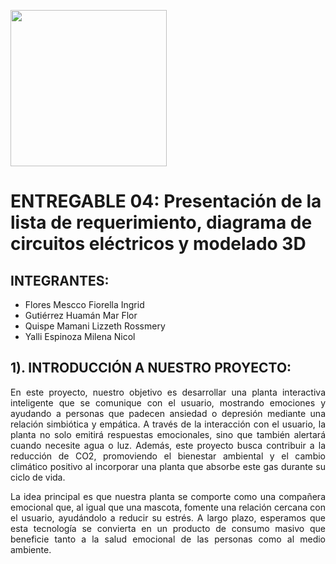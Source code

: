 <p align="left">
  <img src="https://semanadelcannabis.cayetano.edu.pe/assets/img/logo-upch.png" width="250">
 
</p>

# ENTREGABLE 04: Presentación de la lista de requerimiento, diagrama de circuitos eléctricos y modelado 3D

## INTEGRANTES: 
* Flores Mescco Fiorella Ingrid
* Gutiérrez Huamán Mar Flor
* Quispe Mamani Lizzeth Rossmery
* Yalli Espinoza Milena Nicol

  
## 1). INTRODUCCIÓN A NUESTRO PROYECTO:

<p align="justify">
En este proyecto, nuestro objetivo es desarrollar una planta interactiva inteligente que se comunique con el usuario, mostrando emociones y ayudando a personas que padecen ansiedad o depresión mediante una relación simbiótica y empática. A través de la interacción con el usuario, la planta no solo emitirá respuestas emocionales, sino que también alertará cuando necesite agua o luz. Además, este proyecto busca contribuir a la reducción de CO2, promoviendo el bienestar ambiental y el cambio climático positivo al incorporar una planta que absorbe este gas durante su ciclo de vida.
  
<p align="justify">
La idea principal es que nuestra planta se comporte como una compañera emocional que, al igual que una mascota, fomente una relación cercana con el usuario, ayudándolo a reducir su estrés. A largo plazo, esperamos que esta tecnología se convierta en un producto de consumo masivo que beneficie tanto a la salud emocional de las personas como al medio ambiente.






